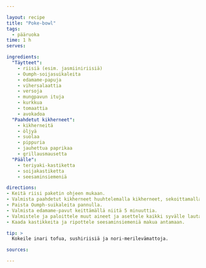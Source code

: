 ```yaml
---

layout: recipe
title: "Poke-bowl"
tags:
  - pääruoka
time: 1 h
serves:

ingredients:
  "Täytteet":
    - riisiä (esim. jasmiiniriisiä)
    - Oumph-soijasuikaleita
    - edamame-papuja
    - vihersalaattia
    - versoja
    - mungpavun ituja
    - kurkkua
    - tomaattia
    - avokadoa
  "Paahdetut kikherneet":
    - kikherneitä
    - öljyä
    - suolaa
    - pippuria
    - jauhettua paprikaa
    - grillausmausetta
  "Päälle":
    - teriyaki-kastiketta
    - soijakastiketta
    - seesaminsiemeniä

directions:
- Keitä riisi paketin ohjeen mukaan.
- Valmista paahdetut kikherneet huuhtelemalla kikherneet, sekoittamalla ne öljyn ja haluamasi mausteiden kanssa, ja paistamalla niitä uunissa 225 °C asteessa 15 minuuttia.
- Paista Oumph-suikaleita pannulla.
- Valmista edamame-pavut keittämällä niitä 5 minuuttia.
- Valmistele ja paloittele muut aineet ja asettele kaikki syvälle lautaselle.
- Kaada kastikkeita ja ripottele seesaminsiemeniä makua antamaan.

tip: >
  Kokeile inari tofua, sushiriisiä ja nori-merilevämattoja.

sources:

---
```


